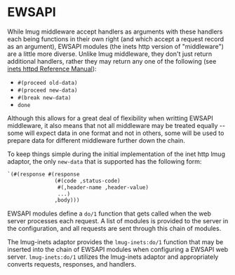 # EWSAPI

While lmug middleware accept handlers as arguments with these handlers each
being functions in their own right (and which accept a request record as an
argument), EWSAPI modules (the inets http version of "middleware") are a little
more diverse. Unlike lmug middleware, they don't just return additional
handlers, rather they may return any one of the following (see
[inets httpd Reference Manual](http://erlang.org/doc/man/httpd.html)):

* ``#(proceed old-data)``
* ``#(proceed new-data)``
* ``#(break new-data)``
* ``done``

Although this allows for a great deal of flexibility when writting EWSAPI
middleware, it also means that not all middleware may be treated equally --
some will expect data in one format and not in others, some will be used
to prepare data for different middleware further down the chain.

To keep things simple during the initial implementation of the inet http
lmug adaptor, the only ``new-data`` that is supported has the following
form:

```lisp
`(#(response #(response
               (#(code ,status-code)
                #(,header-name ,header-value)
                ...)
               ,body)))
```

EWSAPI modules define a ``do/1`` function that gets called when the web
server processes each request. A list of modules is provided to the
server in the configuration, and all requests are sent through this chain
of modules.

The lmug-inets adaptor provides the ``lmug-inets:do/1`` function that may
be inserted into the chain of EWSAPI modules when configuring a EWSAPI
web server. ``lmug-inets:do/1`` utilizes the lmug-inets adaptor and
appropriately converts requests, responses, and handlers.
